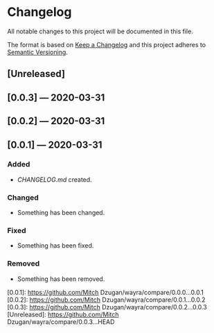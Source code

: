 # Changelog

All notable changes to this project will be documented in this file.

The format is based on [Keep a Changelog](http://keepachangelog.com)
and this project adheres to [Semantic Versioning](http://semver.org/spec/v2.0.0.html).


## [Unreleased]

## [0.0.3] — 2020-03-31

## [0.0.2] — 2020-03-31

## [0.0.1] — 2020-03-31
### Added
- _CHANGELOG.md_ created.
### Changed
- Something has been changed.
### Fixed
- Something has been fixed.
### Removed
- Something has been removed.


[0.0.1]: https://github.com/Mitch Dzugan/wayra/compare/0.0.0...0.0.1
[0.0.2]: https://github.com/Mitch Dzugan/wayra/compare/0.0.1...0.0.2
[0.0.3]: https://github.com/Mitch Dzugan/wayra/compare/0.0.2...0.0.3
[Unreleased]: https://github.com/Mitch Dzugan/wayra/compare/0.0.3...HEAD
